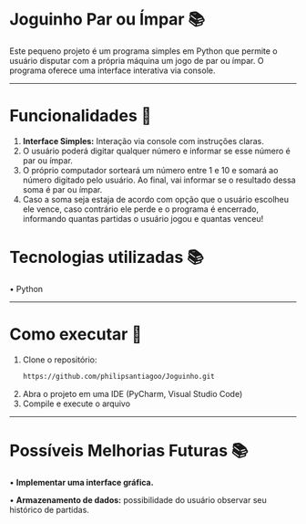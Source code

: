 # Joguinho Par ou Ímpar 📚

Este pequeno projeto é um programa simples em Python que permite o usuário disputar com a própria máquina um jogo de par ou ímpar. O programa oferece uma interface interativa via console. 

---

# Funcionalidades 💾

1. **Interface Simples:** Interação via console com instruções claras.
2. O usuário poderá digitar qualquer número e informar se esse número é par ou ímpar.
3. O próprio computador sorteará um número entre 1 e 10 e somará ao número digitado pelo usuário. Ao final, vai informar se o resultado dessa soma é par ou ímpar.
4. Caso a soma seja estaja de acordo com opção que o usuário escolheu ele vence, caso contrário ele perde e o programa é encerrado, informando quantas partidas o usuário jogou e quantas venceu!

# Tecnologias utilizadas 📚
• Python

---

# Como executar 💾

1. Clone o repositório:
   ```bash
   https://github.com/philipsantiagoo/Joguinho.git
2. Abra o projeto em uma IDE (PyCharm, Visual Studio Code)
3. Compile e execute o arquivo

---

# Possíveis Melhorias Futuras 📚
• **Implementar uma interface gráfica.**

• **Armazenamento de dados:** possibilidade do usuário observar seu histórico de partidas.

